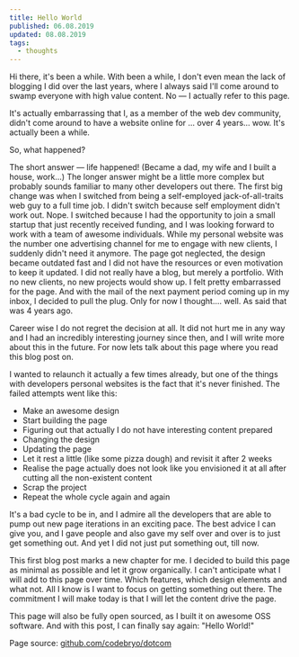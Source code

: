```yaml
---
title: Hello World
published: 06.08.2019
updated: 08.08.2019
tags:
  - thoughts
---
```


Hi there, it's been a while. With been a while, I don't even mean the lack of blogging I did over the last years, where I always said I'll come around to swamp everyone with high value content. No — I actually refer to this page.

It's actually embarrassing that I, as a member of the web dev community, didn't come around to have a website online for ... over 4 years... wow. It's actually been a while.

So, what happened?

The short answer — life happened! (Became a dad, my wife and I built a house, work...)
The longer answer might be  a little more complex but probably sounds familiar to many other developers out there. The first big change was when I switched from being a self-employed jack-of-all-traits web guy to a full time job. I didn't switch because self employment didn't work out. Nope. I switched because I had the opportunity to join a small startup that just recently received funding, and I was looking forward to work with a team of awesome individuals.
While my personal website was the number one advertising channel for me to engage with new clients, I suddenly didn't need it anymore. The page got neglected, the design became outdated fast and I did not have the resources or even motivation to keep it updated. I did not really have a blog, but merely a portfolio. With no new clients, no new projects would show up. I felt pretty embarrassed for the page. And with the mail of the next payment period coming up in my inbox, I decided to pull the plug. Only for now I thought.... well. As said that was 4 years ago.

Career wise I do not regret the decision at all. It did not hurt me in any way and I had an incredibly interesting journey since then, and I will write more about this in the future. For now lets talk about this page where you read this blog post on.

I wanted to relaunch it actually a few times already, but one of the things with developers personal websites is the fact that it's never finished. The failed attempts went like this:

- Make an awesome design
- Start building the page
- Figuring out that actually I do not have interesting content prepared
- Changing the design
- Updating the page
- Let it rest a little (like some pizza dough) and revisit it after 2 weeks
- Realise the page actually does not look like you envisioned it at all after cutting all the non-existent content
- Scrap the project
- Repeat the whole cycle again and again

It's a bad cycle to be in, and I admire all the developers that are able to pump out new page iterations in an exciting pace. The best advice I can give you, and I gave people and also gave my self over and over is to just get something out. And yet I did not just put something out, till now.

This first blog post marks a new chapter for me. I decided to build this page as minimal as possible and let it grow organically. I can't anticipate what I will add to this page over time. Which features, which design elements and what not. All I know is I want to focus on getting something out there. The commitment I will make today is that I will let the content drive the page.

This page will also be fully open sourced, as I built it on awesome OSS software.
And with this post, I can finally say again: "Hello World!"

Page source: [github.com/codebryo/dotcom](https://github.com/codebryo/dotcom)
